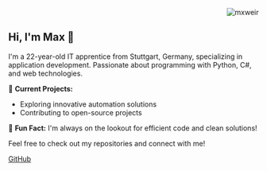 <p align="right"> <img src="https://komarev.com/ghpvc/?username=mxweir&label=Profile%20views&color=0e75b6&style=flat" alt="mxweir" /> </p>

## Hi, I'm Max 👋

I'm a 22-year-old IT apprentice from Stuttgart, Germany, specializing in application development. 
Passionate about programming with Python, C#, and web technologies.

🚀 **Current Projects:**
- Exploring innovative automation solutions
- Contributing to open-source projects

🌟 **Fun Fact:** I'm always on the lookout for efficient code and clean solutions!

Feel free to check out my repositories and connect with me!

[GitHub](https://github.com/mxweir)



